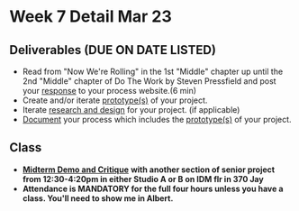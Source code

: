 # Week 7 Detail Mar 23

## Deliverables \(DUE ON DATE LISTED\)

* Read from "Now We're Rolling" in the 1st "Middle" chapter up until the 2nd "Middle" chapter of Do The Work by Steven Pressfield and post your [response](../assignments/responses.md) to your process website.\(6 min\)
* Create and/or iterate [prototype\(s\)](../project_plan/) of your project.
* Iterate [research and design](../project_plan/) for your project. \(if applicable\)
* [Document](../pre-work/website.md) your process which includes the [prototype\(s\)](../project_plan/) of your project.

## Class

* [**Midterm Demo and Critique**](../critiques-demos-presentations-and-exhibition/project_demo.md) **with another section of senior project from 12:30-4:20pm in either Studio A or B on IDM flr in 370 Jay**
* **Attendance is MANDATORY for the full four hours unless you have a class. You'll need to show me in Albert.**


